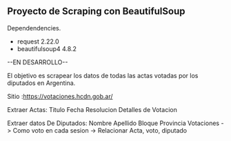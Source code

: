 ## Proyecto de Scraping con BeautifulSoup
Dependendencies.

- request 2.22.0
- beautifulsoup4 4.8.2

--EN DESARROLLO--

El objetivo es scrapear los datos de todas las actas votadas por los diputados en Argentina.

Sitio :https://votaciones.hcdn.gob.ar/

Extraer Actas: 
  Titulo 
  Fecha 
  Resolucion
  Detalles de Votacion
  
 Extraer datos De Diputados:
  Nombre
  Apellido
  Bloque
  Provincia
  Votaciones -> Como voto en cada sesion -> Relacionar Acta, voto, diputado
